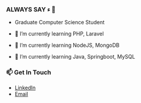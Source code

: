 ### ALWAYS SAY ء 👋

- Graduate Computer Science Student

- 🌱 I’m currently learning PHP, Laravel

- 🌱 I’m currently learning NodeJS, MongoDB

- 🌱 I’m currently learning Java, Springboot, MySQL

### 📫 Get In Touch
- [LinkedIn](https://www.linkedin.com/in/ali-el-omda-233783198/)
- [Email](mailto:al1mmdouh340@gmail.com)


